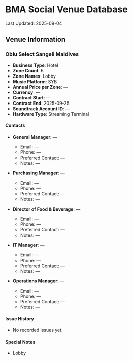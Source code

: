 # BMA Social Venue Database

Last Updated: 2025-09-04

## Venue Information

### Oblu Select Sangeli Maldives
- **Business Type**: Hotel
- **Zone Count**: 6
- **Zone Names**: Lobby
- **Music Platform**: SYB
- **Annual Price per Zone**: —
- **Currency**: —
- **Contract Start**: —
- **Contract End**: 2025-09-25
- **Soundtrack Account ID**: —
- **Hardware Type**: Streaming Terminal

#### Contacts
- **General Manager**: —
  - Email: —
  - Phone: —
  - Preferred Contact: —
  - Notes: —

- **Purchasing Manager**: —
  - Email: —
  - Phone: —
  - Preferred Contact: —
  - Notes: —

- **Director of Food & Beverage**: —
  - Email: —
  - Phone: —
  - Preferred Contact: —
  - Notes: —

- **IT Manager**: —
  - Email: —
  - Phone: —
  - Preferred Contact: —
  - Notes: —

- **Operations Manager**: —
  - Email: —
  - Phone: —
  - Preferred Contact: —
  - Notes: —

#### Issue History
- No recorded issues yet.

#### Special Notes
- Lobby
